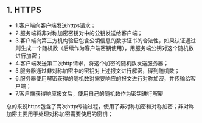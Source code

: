 ## 1. HTTPS
- 1.客户端向客户端发送https请求；
- 2.服务端将非对称加密密钥对中的公钥发送给客户端；
- 3.客户端向第三方机构验证包含公钥信息的数字证书的合法性，如果认证通过则生成一个随机数（后续作为客户端密钥使用），用服务端公钥对这个随机数进行加密；
- 4.客户端发送第二次http请求，将这个加密的随机数发送服务器；
- 5.服务器通过非对称加密中的密钥对上述报文进行解密，得到随机数；
- 6.服务器使用解密获得的随机数对需要响应的报文进行对称加密，并传输给客户端；
- 7.客户端获得响应报文后，使用自己的随机数作为密钥进行解密

总的来说https包含了两次http传输过程，使用了非对称加密和对称加密；非对称加密主要用于处理对称加密需要使用的密钥；